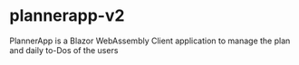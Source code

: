 # plannerapp-v2
PlannerApp is a Blazor WebAssembly Client application to manage the plan and daily to-Dos of the users

